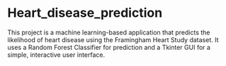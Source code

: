 # Heart_disease_prediction
 This project is a machine learning-based application that predicts the likelihood of heart disease using the Framingham Heart Study dataset.   It uses a Random Forest Classifier  for prediction and a Tkinter GUI for a simple, interactive user interface.  
